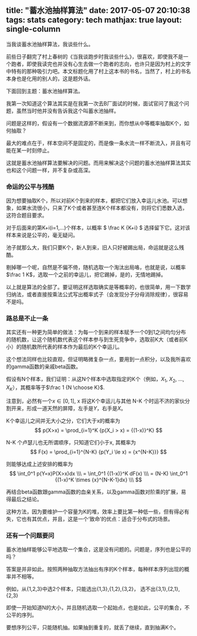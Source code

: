 title: "蓄水池抽样算法"
date: 2017-05-07 20:10:38
tags: stats
category: tech
mathjax: true
layout: single-column
---

当我谈蓄水池抽样算法，我谈些什么。
<!--more-->

前些日子翻完了村上春树的《当我谈跑步时我谈些什么》，很喜欢，即使我不是一个跑者，即使我读完也并没有心生去做一个跑者的志向，也许只是因为村上的文字中特有的那种吸引力吧。本文标题化用了村上这本书的书名，当然了，村上的书名本身也是化用的别人的，这是题外话。

下面回到主题：蓄水池抽样算法。

我第一次知道这个算法其实是在我第一次去B厂面试的时候，面试官问了我这个问题，虽然当时他并没有告诉我这个叫蓄水池抽样。

问题是这样的，假设有一个数据流源源不断来到，而你想从中等概率抽取K个，如何抽取？

最大的难点在于，样本空间不是固定的，而是像一条水流一样不断流入，并且有可能在某一时刻停止。

这就是蓄水池抽样算法要解决的问题。而用来解决这个问题的蓄水池抽样算法其实也和这个问题一样，并不复杂或高深。

### 命运的公平与残酷

因为想要抽取K个，所以对前K个到来的样本，都把它们放入幸运儿水池。可以想象，如果水流很小，只来了K个或者甚至连K个样本都没有，则将它们悉数入选，这符合题目要求。

对于后面来的第K+i(i=1,...)个样本，以概率 $ \frac K {K+i} $ 选择留下它。这对该样本来说是公平的，毫无疑问。

池子就那么大，我们只要K个，新人到来，旧人只好被踢出局，命运就是这么残酷。

剔掉哪一个呢，自然是不偏不倚，随机选取一个淘汰出局咯，也就是说，以概率$\frac 1 K$，选取一个之前的幸运儿，把它踢掉，是的，无情地踢掉。


以上就是算法的全部了。要证明这样选取确实是等概率的，也很简单，用一下数学归纳法，或者直接按乘法公式写出概率式子（会发现分子分母消除规律），很容易不是吗。

### 路总是不止一条
其实还有一种更为简单的做法：为每一个到来的样本赋予一个0到1之间均匀分布的随机数，让这个随机数代表这个样本参与到生死竞争中，选取前K大（或者前K小）的随机数所代表的样本作为最后的K个幸运儿。

这个想法同样也比较直观，但证明略微复杂一点，要用到一点积分，以及我所喜欢的gamma函数的亲戚beta函数。

假设有N个样本，我们证明：从这N个样本中选取指定的K个（例如，$X_1$, $X_2$, ..., $X_K$），其概率等于$\frac 1 {N \choose K}$.

注意到，必然有一个$x \in [0,1]$, x 将这K个幸运儿与其他 N-K 个时运不济的家伙分割开来，形成一道天然的屏障，左手是$Y$，右手是$X$。

K个幸运儿之间并无大小之分，它们大于x的概率为
$$
p(X>x) = \prod_{i=1}^K {p(X_i > x) = {(1-x)}^K}
$$

N-K 个卢瑟儿也无所谓顺序，只知道它们小于x, 其概率为
$$
F(x) = \prod_{i=1}^{N-K} {p(Y_i \le x) = {x^{N-K}}}
$$

则能够达成上述安排的概率为
$$
 \int_0^1 p(Y=x)P(X>x)dx \\\
 = \int_0^1 {(1-x)}^K dF(x) \\\
 = (N-K) \int_0^1 {(1-x)^K \times {x}^{N-K-1}dx} \\\
$$

再结合beta函数跟gamma函数的血亲关系，以及gamma函数对阶乘的扩展，易得最后之结论。

这种方法，因为要维护一个容量为K的堆，效率上要比第一种低一些，但有得必有失，它也有其优点，并且，这是一个‘致命’的优点：适合于分布式的场景。

### 还有一个问题要问
蓄水池抽样能够公平地选取一个集合，这是没有问题的。问题是，序列也是公平的吗？

答案是并非如此。按照两种抽取方法抽出有序的K个样本，每种样本序列出现的概率并不相等。

例如，从{1,2,3}中选2个样本，只能选出{1,3},{1,2},{3,2}， 选不出{3,1},{2,1},{2,3}

即使一开始知道N的大小，并且随机选取一个起始点，也是如此，公平的集合，不公平的序列。

要想序列公平，只能随机抽。如果抽到重复的，就丢了继续，直到抽满K个。


